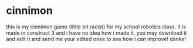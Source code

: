 # cinnimon
this is my cinnimon game (little bit racist) for my school robotics class. it is made in construct 3 and i have no idea how i made it. 
you may download it and edit it and send me your edited ones to see how i can improve! danke!

